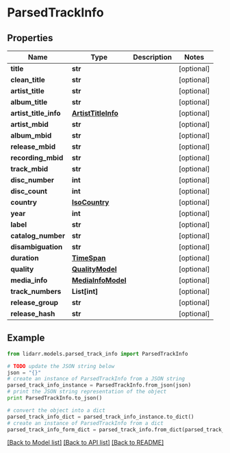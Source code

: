 # ParsedTrackInfo


## Properties
Name | Type | Description | Notes
------------ | ------------- | ------------- | -------------
**title** | **str** |  | [optional] 
**clean_title** | **str** |  | [optional] 
**artist_title** | **str** |  | [optional] 
**album_title** | **str** |  | [optional] 
**artist_title_info** | [**ArtistTitleInfo**](ArtistTitleInfo.md) |  | [optional] 
**artist_mbid** | **str** |  | [optional] 
**album_mbid** | **str** |  | [optional] 
**release_mbid** | **str** |  | [optional] 
**recording_mbid** | **str** |  | [optional] 
**track_mbid** | **str** |  | [optional] 
**disc_number** | **int** |  | [optional] 
**disc_count** | **int** |  | [optional] 
**country** | [**IsoCountry**](IsoCountry.md) |  | [optional] 
**year** | **int** |  | [optional] 
**label** | **str** |  | [optional] 
**catalog_number** | **str** |  | [optional] 
**disambiguation** | **str** |  | [optional] 
**duration** | [**TimeSpan**](TimeSpan.md) |  | [optional] 
**quality** | [**QualityModel**](QualityModel.md) |  | [optional] 
**media_info** | [**MediaInfoModel**](MediaInfoModel.md) |  | [optional] 
**track_numbers** | **List[int]** |  | [optional] 
**release_group** | **str** |  | [optional] 
**release_hash** | **str** |  | [optional] 

## Example

```python
from lidarr.models.parsed_track_info import ParsedTrackInfo

# TODO update the JSON string below
json = "{}"
# create an instance of ParsedTrackInfo from a JSON string
parsed_track_info_instance = ParsedTrackInfo.from_json(json)
# print the JSON string representation of the object
print ParsedTrackInfo.to_json()

# convert the object into a dict
parsed_track_info_dict = parsed_track_info_instance.to_dict()
# create an instance of ParsedTrackInfo from a dict
parsed_track_info_form_dict = parsed_track_info.from_dict(parsed_track_info_dict)
```
[[Back to Model list]](../README.md#documentation-for-models) [[Back to API list]](../README.md#documentation-for-api-endpoints) [[Back to README]](../README.md)


